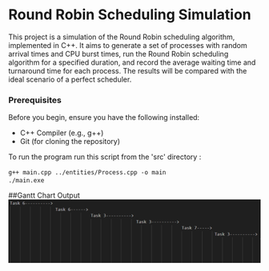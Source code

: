 # Round Robin Scheduling Simulation

This project is a simulation of the Round Robin scheduling algorithm, implemented in C++. It aims to generate a set of processes with random arrival times and CPU burst times, run the Round Robin scheduling algorithm for a specified duration, and record the average waiting time and turnaround time for each process. The results will be compared with the ideal scenario of a perfect scheduler.

### Prerequisites

Before you begin, ensure you have the following installed:

- C++ Compiler (e.g., g++)
- Git (for cloning the repository)

To run the program run this script from the 'src' directory :

```
g++ main.cpp ../entities/Process.cpp -o main
./main.exe
```

##Gantt Chart Output
![imageOfTheGanttChart](./assets//img//ganttChart.png)
